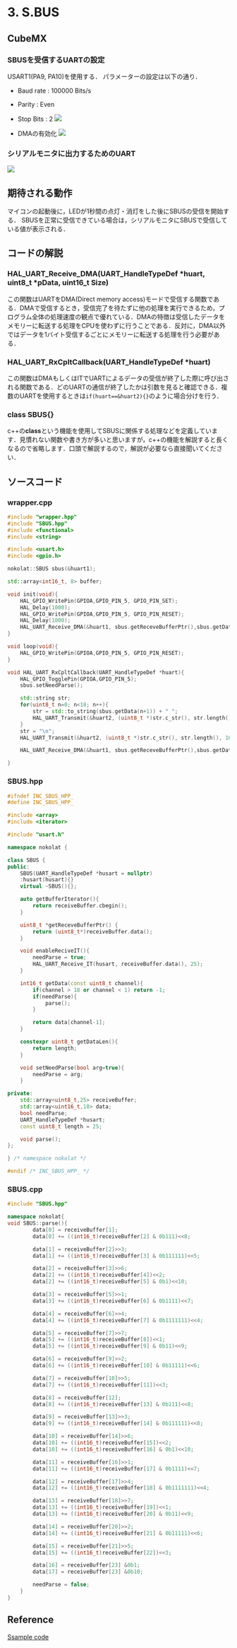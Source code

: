 # 3. S.BUS
## CubeMX
### SBUSを受信するUARTの設定
USART1(PA9, PA10)を使用する．
パラメーターの設定は以下の通り．

- Baud rate : 100000 Bits/s
- Parity : Even
- Stop Bits : 2
![](_res/sbus_uart_parameter.png)

- DMAの有効化
![](_res/sbus_uart_dma.png)

### シリアルモニタに出力するためのUART
![](_res/sbus_debugSerial.png)

## 期待される動作
マイコンの起動後に，LEDが1秒間の点灯・消灯をした後にSBUSの受信を開始する．
SBUSを正常に受信できている場合は，シリアルモニタにSBUSで受信している値が表示される．

## コードの解説
### HAL_UART_Receive_DMA(UART_HandleTypeDef *huart, uint8_t *pData, uint16_t Size)
この関数はUARTをDMA(Direct memory access)モードで受信する関数である．DMAで受信するとき，受信完了を待たずに他の処理を実行できるため，プログラム全体の処理速度の観点で優れている．DMAの特徴は受信したデータをメモリーに転送する処理をCPUを使わずに行うことである．反対に，DMA以外ではデータを1バイト受信するごとにメモリーに転送する処理を行う必要がある．

### HAL_UART_RxCpltCallback(UART_HandleTypeDef *huart)
この関数はDMAもしくはITでUARTによるデータの受信が終了した際に呼び出される関数である．どのUARTの通信が終了したかは引数を見ると確認できる．複数のUARTを使用するときは`if(huart==&huart2){}`のように場合分けを行う．

### class SBUS{}
c++の**class**という機能を使用してSBUSに関係する処理などを定義しています．見慣れない関数や書き方が多いと思いますが，c++の機能を解説すると長くなるので省略します．口頭で解説するので，解説が必要なら直接聞いてください．

## ソースコード
### wrapper.cpp
```c++
#include "wrapper.hpp"
#include "SBUS.hpp"
#include <functional>
#include <string>

#include <usart.h>
#include <gpio.h>

nokolat::SBUS sbus(&huart1);

std::array<int16_t, 8> buffer;

void init(void){
	HAL_GPIO_WritePin(GPIOA,GPIO_PIN_5, GPIO_PIN_SET);
	HAL_Delay(1000);
	HAL_GPIO_WritePin(GPIOA,GPIO_PIN_5, GPIO_PIN_RESET);
    HAL_Delay(1000);
    HAL_UART_Receive_DMA(&huart1, sbus.getReceveBufferPtr(),sbus.getDataLen());
}

void loop(void){
	HAL_GPIO_WritePin(GPIOA,GPIO_PIN_5, GPIO_PIN_RESET);
}

void HAL_UART_RxCpltCallback(UART_HandleTypeDef *huart){
    HAL_GPIO_TogglePin(GPIOA,GPIO_PIN_5);
    sbus.setNeedParse();

	std::string str;
	for(uint8_t n=0; n<18; n++){
		str = std::to_string(sbus.getData(n+1)) + " ";
    	HAL_UART_Transmit(&huart2, (uint8_t *)str.c_str(), str.length(), 10);
    }
	str = "\n";
	HAL_UART_Transmit(&huart2, (uint8_t *)str.c_str(), str.length(), 10);

	HAL_UART_Receive_DMA(&huart1, sbus.getReceveBufferPtr(),sbus.getDataLen());

}
```
### SBUS.hpp
```c++
#ifndef INC_SBUS_HPP_
#define INC_SBUS_HPP_

#include <array>
#include <iterator>

#include "usart.h"

namespace nokolat {

class SBUS {
public:
	SBUS(UART_HandleTypeDef *husart = nullptr)
	:husart(husart){}
	virtual ~SBUS(){};

	auto getBufferIterator(){
		return receiveBuffer.cbegin();
	}

	uint8_t *getReceveBufferPtr() {
		return (uint8_t*)receiveBuffer.data();
	}

	void enableReciveIT(){
		needParse = true;
		HAL_UART_Receive_IT(husart, receiveBuffer.data(), 25);
	}

	int16_t getData(const uint8_t channel){
		if(channel > 18 or channel < 1) return -1;
		if(needParse){
			parse();
		}

		return data[channel-1];
	}

	constexpr uint8_t getDataLen(){
		return length;
	}

	void setNeedParse(bool arg=true){
		needParse = arg;
	}

private:
	std::array<uint8_t,25> receiveBuffer;
	std::array<uint16_t,18> data;
	bool needParse;
	UART_HandleTypeDef *husart;
	const uint8_t length = 25;

	void parse();
};

} /* namespace nokolat */

#endif /* INC_SBUS_HPP_ */
```
### SBUS.cpp
```c++
#include "SBUS.hpp"

namespace nokolat{
void SBUS::parse(){
		data[0] = receiveBuffer[1];
		data[0] += ((int16_t)receiveBuffer[2] & 0b111)<<8;

		data[1] = receiveBuffer[2]>>3;
		data[1] += ((int16_t)receiveBuffer[3] & 0b111111)<<5;

		data[2] = receiveBuffer[3]>>6;
		data[2] += ((int16_t)receiveBuffer[4])<<2;
		data[2] += ((int16_t)receiveBuffer[5] & 0b1)<<10;

		data[3] = receiveBuffer[5]>>1;
		data[3] += ((int16_t)receiveBuffer[6] & 0b1111)<<7;

		data[4] = receiveBuffer[6]>>4;
		data[4] += ((int16_t)receiveBuffer[7] & 0b1111111)<<4;

		data[5] = receiveBuffer[7]>>7;
		data[5] += ((int16_t)receiveBuffer[8])<<1;
		data[5] += ((int16_t)receiveBuffer[9] & 0b11)<<9;

		data[6] = receiveBuffer[9]>>2;
		data[6] += ((int16_t)receiveBuffer[10] & 0b11111)<<6;

		data[7] = receiveBuffer[10]>>5;
		data[7] += ((int16_t)receiveBuffer[11])<<3;

		data[8] = receiveBuffer[12];
		data[8] += ((int16_t)receiveBuffer[13] & 0b111)<<8;

		data[9] = receiveBuffer[13]>>3;
		data[9] += ((int16_t)receiveBuffer[14] & 0b111111)<<8;

		data[10] = receiveBuffer[14]>>6;
		data[10] += ((int16_t)receiveBuffer[15])<<2;
		data[10] += ((int16_t)receiveBuffer[16] & 0b1)<<10;

		data[11] = receiveBuffer[16]>>1;
		data[11] += ((int16_t)receiveBuffer[17] & 0b1111)<<7;

		data[12] = receiveBuffer[17]>>4;
		data[12] += ((int16_t)receiveBuffer[18] & 0b1111111)<<4;

		data[13] = receiveBuffer[18]>>7;
		data[13] += ((int16_t)receiveBuffer[19])<<1;
		data[13] += ((int16_t)receiveBuffer[20] & 0b11)<<9;

		data[14] = receiveBuffer[20]>>2;
		data[14] += ((int16_t)receiveBuffer[21] & 0b11111)<<6;

		data[15] = receiveBuffer[21]>>5;
		data[15] += ((int16_t)receiveBuffer[22])<<3;

		data[16] = receiveBuffer[23] &0b1;
		data[17] = receiveBuffer[23] &0b10;

		needParse = false;
	}
}
```

## Reference
[Ssample code](https://github.com/NOKOLat/NucleoF411-S.BUS)
